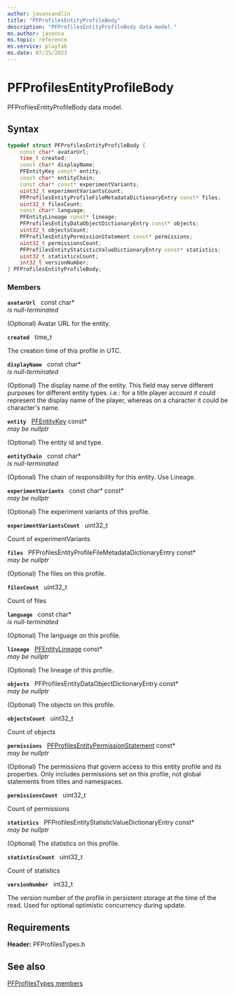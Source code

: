 ```yaml
---
author: jasonsandlin
title: "PFProfilesEntityProfileBody"
description: "PFProfilesEntityProfileBody data model."
ms.author: jasonsa
ms.topic: reference
ms.service: playfab
ms.date: 07/25/2023
---
```


# PFProfilesEntityProfileBody  

PFProfilesEntityProfileBody data model.  

## Syntax  
  
```cpp
typedef struct PFProfilesEntityProfileBody {  
    const char* avatarUrl;  
    time_t created;  
    const char* displayName;  
    PFEntityKey const* entity;  
    const char* entityChain;  
    const char* const* experimentVariants;  
    uint32_t experimentVariantsCount;  
    PFProfilesEntityProfileFileMetadataDictionaryEntry const* files;  
    uint32_t filesCount;  
    const char* language;  
    PFEntityLineage const* lineage;  
    PFProfilesEntityDataObjectDictionaryEntry const* objects;  
    uint32_t objectsCount;  
    PFProfilesEntityPermissionStatement const* permissions;  
    uint32_t permissionsCount;  
    PFProfilesEntityStatisticValueDictionaryEntry const* statistics;  
    uint32_t statisticsCount;  
    int32_t versionNumber;  
} PFProfilesEntityProfileBody;  
```
  
### Members  
  
**`avatarUrl`** &nbsp; const char*  
*is null-terminated*  
  
(Optional) Avatar URL for the entity.
  
**`created`** &nbsp; time_t  
  
The creation time of this profile in UTC.
  
**`displayName`** &nbsp; const char*  
*is null-terminated*  
  
(Optional) The display name of the entity. This field may serve different purposes for different entity types. i.e.: for a title player account it could represent the display name of the player, whereas on a character it could be character's name.
  
**`entity`** &nbsp; [PFEntityKey](../../pftypes/structs/pfentitykey-c.md) const*  
*may be nullptr*  
  
(Optional) The entity id and type.
  
**`entityChain`** &nbsp; const char*  
*is null-terminated*  
  
(Optional) The chain of responsibility for this entity. Use Lineage.
  
**`experimentVariants`** &nbsp; const char* const*  
*may be nullptr*  
  
(Optional) The experiment variants of this profile.
  
**`experimentVariantsCount`** &nbsp; uint32_t  
  
Count of experimentVariants
  
**`files`** &nbsp; PFProfilesEntityProfileFileMetadataDictionaryEntry const*  
*may be nullptr*  
  
(Optional) The files on this profile.
  
**`filesCount`** &nbsp; uint32_t  
  
Count of files
  
**`language`** &nbsp; const char*  
*is null-terminated*  
  
(Optional) The language on this profile.
  
**`lineage`** &nbsp; [PFEntityLineage](../../pftypes/structs/pfentitylineage.md) const*  
*may be nullptr*  
  
(Optional) The lineage of this profile.
  
**`objects`** &nbsp; PFProfilesEntityDataObjectDictionaryEntry const*  
*may be nullptr*  
  
(Optional) The objects on this profile.
  
**`objectsCount`** &nbsp; uint32_t  
  
Count of objects
  
**`permissions`** &nbsp; [PFProfilesEntityPermissionStatement](pfprofilesentitypermissionstatement.md) const*  
*may be nullptr*  
  
(Optional) The permissions that govern access to this entity profile and its properties. Only includes permissions set on this profile, not global statements from titles and namespaces.
  
**`permissionsCount`** &nbsp; uint32_t  
  
Count of permissions
  
**`statistics`** &nbsp; PFProfilesEntityStatisticValueDictionaryEntry const*  
*may be nullptr*  
  
(Optional) The statistics on this profile.
  
**`statisticsCount`** &nbsp; uint32_t  
  
Count of statistics
  
**`versionNumber`** &nbsp; int32_t  
  
The version number of the profile in persistent storage at the time of the read. Used for optional optimistic concurrency during update.
  
  
## Requirements  
  
**Header:** PFProfilesTypes.h
  
## See also  
[PFProfilesTypes members](../pfprofilestypes_members.md)  

  
  
